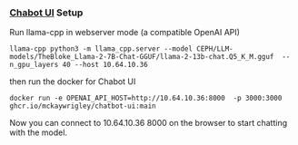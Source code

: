 ### [Chabot UI](https://github.com/mckaywrigley/chatbot-ui) Setup

Run llama-cpp in webserver mode (a compatible OpenAI API)

```
llama-cpp python3 -m llama_cpp.server --model CEPH/LLM-models/TheBloke_Llama-2-7B-Chat-GGUF/llama-2-13b-chat.Q5_K_M.gguf  --n_gpu_layers 40 --host 10.64.10.36
```

then run the docker for Chabot UI
```
docker run -e OPENAI_API_HOST=http://10.64.10.36:8000  -p 3000:3000 ghcr.io/mckaywrigley/chatbot-ui:main
```

Now you can connect to 10.64.10.36 8000 on the browser to start chatting with the model.
